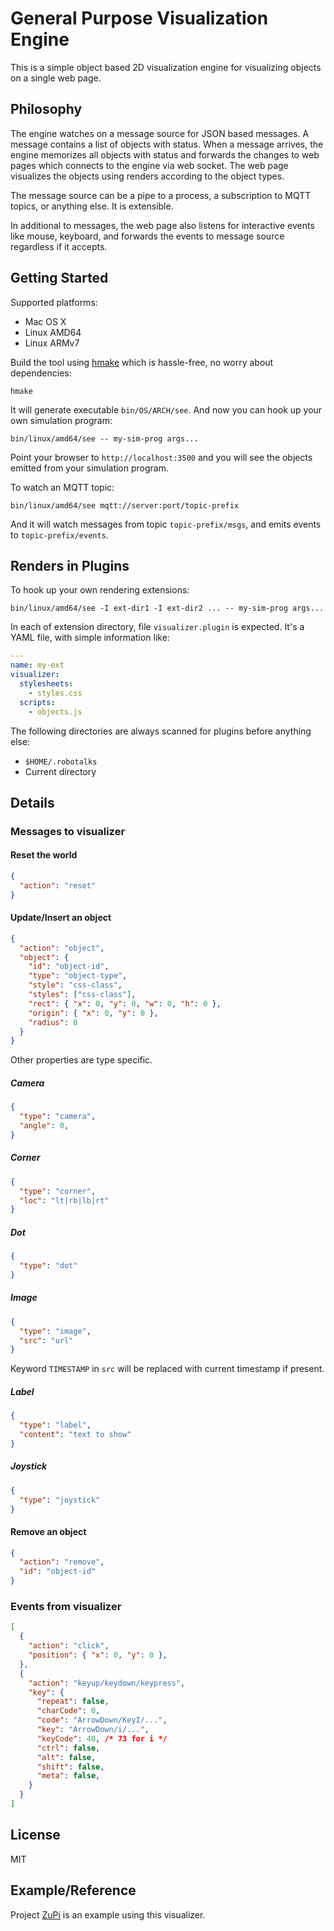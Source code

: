 # General Purpose Visualization Engine

This is a simple object based 2D visualization engine for visualizing objects
on a single web page.

## Philosophy

The engine watches on a message source for JSON based messages.
A message contains a list of objects with status.
When a message arrives, the engine memorizes all objects with status and
forwards the changes to web pages which connects to the engine via web socket.
The web page visualizes the objects using renders according to the object types.

The message source can be a pipe to a process, a subscription to MQTT topics, or
anything else. It is extensible.

In additional to messages, the web page also listens for interactive events
like mouse, keyboard, and forwards the events to message source regardless if
it accepts.

## Getting Started

Supported platforms:

- Mac OS X
- Linux AMD64
- Linux ARMv7

Build the tool using [hmake](https://evo-cloud.github.io/hmake) which is hassle-free,
no worry about dependencies:

```
hmake
```

It will generate executable `bin/OS/ARCH/see`.
And now you can hook up your own simulation program:

```
bin/linux/amd64/see -- my-sim-prog args...
```

Point your browser to `http://localhost:3500` and you will see the objects emitted
from your simulation program.

To watch an MQTT topic:

```
bin/linux/amd64/see mqtt://server:port/topic-prefix
```

And it will watch messages from topic `topic-prefix/msgs`, and emits events to
`topic-prefix/events`.

## Renders in Plugins

To hook up your own rendering extensions:

```
bin/linux/amd64/see -I ext-dir1 -I ext-dir2 ... -- my-sim-prog args...
```

In each of extension directory, file `visualizer.plugin` is expected.
It's a YAML file, with simple information like:

```yaml
---
name: my-ext
visualizer:
  stylesheets:
    - styles.css
  scripts:
    - objects.js
```

The following directories are always scanned for plugins before anything else:

- `$HOME/.robotalks`
- Current directory

## Details

### Messages to visualizer

#### Reset the world

```json
{
  "action": "reset"
}
```

#### Update/Insert an object

```json
{
  "action": "object",
  "object": {
    "id": "object-id",
    "type": "object-type",
    "style": "css-class",
    "styles": ["css-class"],
    "rect": { "x": 0, "y": 0, "w": 0, "h": 0 },
    "origin": { "x": 0, "y": 0 },
    "radius": 0
  }
}
```

Other properties are type specific.

##### Camera

```json
{
  "type": "camera",
  "angle": 0,
}
```

##### Corner

```json
{
  "type": "corner",
  "loc": "lt|rb|lb|rt"
}
```

##### Dot

```json
{
  "type": "dot"
}
```

##### Image

```json
{
  "type": "image",
  "src": "url"
}
```

Keyword `TIMESTAMP` in `src` will be replaced with current timestamp if present.

##### Label

```json
{
  "type": "label",
  "content": "text to show"
}
```

##### Joystick

```json
{
  "type": "joystick"
}
```

#### Remove an object

```json
{
  "action": "remove",
  "id": "object-id"
}
```

### Events from visualizer

```json
[
  {
    "action": "click",
    "position": { "x": 0, "y": 0 },
  },
  {
    "action": "keyup/keydown/keypress",
    "key": {
      "repeat": false,
      "charCode": 0,
      "code": "ArrowDown/KeyI/...",
      "key": "ArrowDown/i/...",
      "keyCode": 40, /* 73 for i */
      "ctrl": false,
      "alt": false,
      "shift": false,
      "meta": false,
    }
  }
]
```

## License
MIT

## Example/Reference

Project [ZuPi](https://github.com/evo-bots/zupi) is an example using this visualizer.
